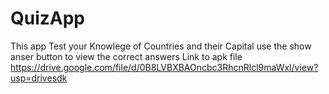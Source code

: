 # QuizApp
This app Test your Knowlege of Countries and their Capital
use the show anser button to view the correct answers
Link to apk file https://drive.google.com/file/d/0B8LVBXBAOncbc3RhcnRlcl9maWxl/view?usp=drivesdk
